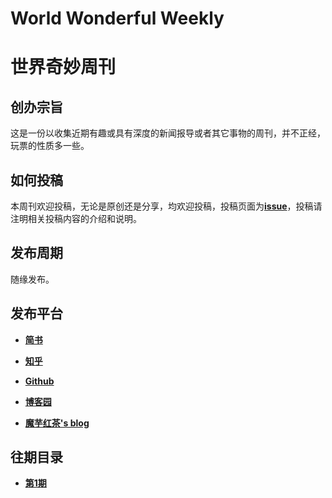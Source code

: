 # World Wonderful Weekly

# 世界奇妙周刊

## 创办宗旨

这是一份以收集近期有趣或具有深度的新闻报导或者其它事物的周刊，并不正经，玩票的性质多一些。

## 如何投稿

本周刊欢迎投稿，无论是原创还是分享，均欢迎投稿，投稿页面为[**issue**](https://github.com/icexmoon/weekly/issues)，投稿请注明相关投稿内容的介绍和说明。

## 发布周期

随缘发布。

## 发布平台

- [**简书**](https://www.jianshu.com/nb/50833425)
- [**知乎**](https://www.zhihu.com/column/c_1366048383807909888)

- [**Github**](https://github.com/icexmoon/weekly)
- [**博客园**](https://www.cnblogs.com/Moon-Face/)
- [**魔芋红茶's blog**](https://blog.icexmoon.xyz/archives/category/zhuanlan/%e4%b8%96%e7%95%8c%e5%a5%87%e5%a6%99%e5%91%a8%e5%88%8a)

## 往期目录

- [**第1期**](https://github.com/icexmoon/weekly/blob/main/documents/%E4%B8%96%E7%95%8C%E5%A5%87%E5%A6%99%E5%91%A8%E5%88%8A%20%E7%AC%AC1%E6%9C%9F_image.md)

